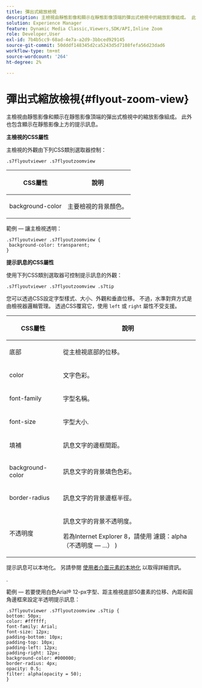 ```yaml
---
title: 彈出式縮放檢視
description: 主檢視由靜態影像和顯示在靜態影像頂端的彈出式檢視中的縮放影像組成。 此外也包含顯示在靜態影像上方的提示訊息。
solution: Experience Manager
feature: Dynamic Media Classic,Viewers,SDK/API,Inline Zoom
role: Developer,User
exl-id: 7b4b5cc9-68ad-4e7a-a2d9-3bbced929145
source-git-commit: 50dddf148345d2ca5243d5d7108fefa56d23dad6
workflow-type: tm+mt
source-wordcount: '264'
ht-degree: 2%

---
```


# 彈出式縮放檢視{#flyout-zoom-view}

主檢視由靜態影像和顯示在靜態影像頂端的彈出式檢視中的縮放影像組成。 此外也包含顯示在靜態影像上方的提示訊息。

<!--<a id="section_061E550C1C1D4DB2BD663A898895B38C"></a>-->

**主檢視的CSS屬性**

主檢視的外觀由下列CSS類別選取器控制：

```
.s7flyoutviewer .s7flyoutzoomview
```

<table id="table_94EE3F5BBE4547C0B4943471CEE7EDE4"> 
 <thead> 
  <tr> 
   <th colname="col1" class="entry"> <p> CSS屬性 </p> </th> 
   <th colname="col2" class="entry"> <p>說明 </p> </th> 
  </tr> 
 </thead>
 <tbody> 
  <tr> 
   <td colname="col1"> <p> <span class="codeph"> background-color </span> </p> </td> 
   <td colname="col2"> <p> 主要檢視的背景顏色。 </p> </td> 
  </tr> 
 </tbody> 
</table>

範例 — 讓主檢視透明：

```
.s7flyoutviewer .s7flyoutzoomview { 
 background-color: transparent; 
}
```

**提示訊息的CSS屬性**

使用下列CSS類別選取器可控制提示訊息的外觀：

```
.s7flyoutviewer .s7flyoutzoomview .s7tip
```

您可以透過CSS設定字型樣式、大小、外觀和垂直位移。 不過，水準對齊方式是由檢視器邏輯管理。 透過CSS覆寫它，使用 `left` 或 `right` 屬性不受支援。

<table id="table_DCF6B69A9D8C4DB7A10C4572F7484799"> 
 <thead> 
  <tr> 
   <th colname="col1" class="entry"> <p> CSS屬性 </p> </th> 
   <th colname="col2" class="entry"> <p>說明 </p> </th> 
  </tr> 
 </thead>
 <tbody> 
  <tr> 
   <td colname="col1"> <p> <span class="codeph"> 底部 </span> </p> </td> 
   <td colname="col2"> <p>從主檢視底部的位移。 </p> </td> 
  </tr> 
  <tr> 
   <td colname="col1"> <p> <span class="codeph"> color </span> </p> </td> 
   <td colname="col2"> <p>文字色彩。 </p> </td> 
  </tr> 
  <tr> 
   <td colname="col1"> <p> <span class="codeph"> font-family </span> </p> </td> 
   <td colname="col2"> <p>字型名稱。 </p> </td> 
  </tr> 
  <tr> 
   <td colname="col1"> <p> <span class="codeph"> font-size </span> </p> </td> 
   <td colname="col2"> <p>字型大小. </p> </td> 
  </tr> 
  <tr> 
   <td colname="col1"> <p> <span class="codeph"> 填補 </span> </p> </td> 
   <td colname="col2"> <p>訊息文字的邊框間距。 </p> </td> 
  </tr> 
  <tr> 
   <td colname="col1"> <p> <span class="codeph"> background-color </span> </p> </td> 
   <td colname="col2"> <p>訊息文字的背景填色色彩。 </p> </td> 
  </tr> 
  <tr> 
   <td colname="col1"> <p> <span class="codeph"> border-radius </span> </p> </td> 
   <td colname="col2"> <p>訊息文字的背景邊框半徑。 </p> </td> 
  </tr> 
  <tr> 
   <td colname="col1"> <p> <span class="codeph"> 不透明度 </span> </p> </td> 
   <td colname="col2"> <p>訊息文字的背景不透明度。 </p> <p>若為Internet Explorer 8，請使用 <span class="codeph"> 濾鏡：alpha（不透明度 — ...） ) </span> </p> </td> 
  </tr> 
 </tbody> 
</table>

提示訊息可以本地化。 另請參閱 [使用者介面元素的本地化](../../../c-html5-s7-aem-asset-viewers/c-html5-inlinezoom-viewer-about/c-html5-inlinezoom-viewer-localization.md#concept-6c8e58c611934e93ae3f211f46e15c27) 以取得詳細資訊。

.

範例 — 若要使用白色Arial® 12-px字型、距主檢視底部50畫素的位移、內距和圓角邊框來設定半透明提示訊息：

```
.s7flyoutviewer .s7flyoutzoomview .s7tip { 
bottom: 50px; 
color: #ffffff; 
font-family: Arial; 
font-size: 12px; 
padding-bottom: 10px; 
padding-top: 10px; 
padding-left: 12px; 
padding-right: 12px; 
background-color: #000000; 
border-radius: 4px; 
opacity: 0.5; 
filter: alpha(opacity = 50); 
}
```
